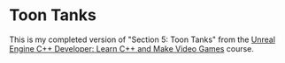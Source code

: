 # Toon Tanks
This is my completed version of "Section 5: Toon Tanks" from the [Unreal Engine C++ Developer: Learn C++ and Make Video Games](https://www.udemy.com/course/unrealcourse/) course.